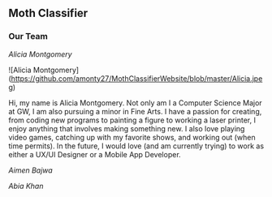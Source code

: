 ## Moth Classifier

### Our Team
*Alicia Montgomery*   



![Alicia Montgomery]
(https://github.com/amonty27/MothClassifierWebsite/blob/master/Alicia.jpeg)  


Hi, my name is Alicia Montgomery. Not only am I a Computer Science Major at GW, I am also pursuing a minor in Fine Arts. I have a passion for creating, from coding new programs to painting a figure to working a laser printer, I enjoy anything that involves making something new. I also love playing video games, catching up with my favorite shows, and working out (when time permits). In the future, I would love (and am currently trying) to work as either a UX/UI Designer or a Mobile App Developer.  

*Aimen Bajwa*  

*Abia Khan*  


